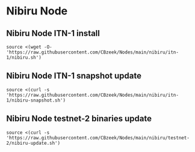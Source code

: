 #  Nibiru Node

## Nibiru Node ITN-1 install
```
source <(wget -O- 'https://raw.githubusercontent.com/CBzeek/Nodes/main/nibiru/itn-1/nibiru.sh')

```


## Nibiru Node ITN-1 snapshot update
```
source <(curl -s 'https://raw.githubusercontent.com/CBzeek/Nodes/main/nibiru/itn-1/nibiru-snapshot.sh')
```




## Nibiru Node testnet-2 binaries update
```
source <(curl -s 'https://raw.githubusercontent.com/CBzeek/Nodes/main/nibiru/testnet-2/nibiru-update.sh')
```

